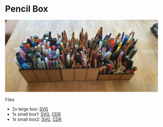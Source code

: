 # Pencil Box

![Pencil Box](_pencil-case.jpg)

Files

- 2x large box: [SVG](_pencil-box-large.svg)
- 1x small box1: [SVG](_pencil-box-small1.svg), [CDR](_pencil-box-small1.cdr)
- 1x small box2: [SVG](_pencil-box-small2.svg), [CDR](_pencil-box-small2.cdr)
